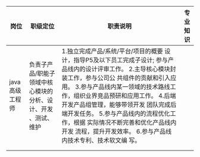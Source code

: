 | 岗位           | 职级定位                                                     | 职责说明                                                     | 专业知识 |
| -------------- | ------------------------------------------------------------ | ------------------------------------------------------------ | -------- |
| java高级工程师 | 负责子产品/职能子领域中核心模块的分析、设计、开发 、测试、维护 | 1.独立完成产品/系统/平台/项目的概要 设计，指导P5及以下员工完成子设计; 参与产品线内的设计评审工作。 2.主导核心模块封装工作，参与公司公 共组件的贡献和引入应用。 3.参与产品线内某一领域的技术路线工 作，组织业界竞品预研和应用工作。 4.后端开发产品组管理，能够带领开发 团队完成后端开发任务。 5.参与产品线内的流程优化工作，根据 实际情况不断完善和优化产品线内开发 流程，提升开发效率。 6.参与产品线内技术专利、技术软文编 写。 |          |
|                |                                                              |                                                              |          |
|                |                                                              |                                                              |          |

